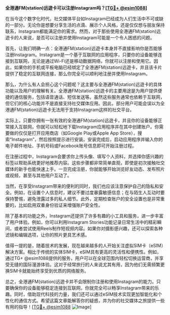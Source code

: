 **全港通FM(station)远遊卡可以注册Instagram吗？[[TG💪+ @esim1088](https://t.me/s/esim1088)]**

在当今这个数字化时代，社交媒体平台如Instagram已经成为人们生活中不可或缺的一部分。无论你是想要分享生活的点滴、展示个人风格，还是仅仅想与朋友保持联系，Instagram都能满足你的需求。然而，对于那些使用全港通FM(station)远遊卡的人来说，是否可以注册并使用Instagram可能是一个令人困惑的问题。

首先，让我们明确一点：全港通FM(station)远遊卡本身并不直接影响你是否能够注册Instagram。Instagram是一个基于互联网的应用程序，只要你的设备能够连接到互联网，无论是通过Wi-Fi还是移动数据网络，你就可以注册和使用它。因此，如果你的手机或平板电脑已经绑定了全港通FM(station)远遊卡，并且该卡片提供了稳定的互联网连接，那么你完全可以顺利地注册并使用Instagram。

那么，为什么有人会担心这个问题呢？这主要与全港通FM(station)远遊卡的具体功能以及用户的理解有关。全港通FM(station)远遊卡的主要用途是为用户提供便捷的通信服务，包括语音通话、短信发送等。虽然这些服务通常也依赖于互联网，但它们的核心功能并不是直接支持社交媒体应用。因此，部分用户可能会误以为全港通FM(station)远遊卡无法用于支持Instagram这样的社交平台。

实际上，只要你拥有一张有效的全港通FM(station)远遊卡，并且你的设备能够正常接入互联网，你就可以轻松地下载Instagram应用程序并在其中创建账户。你需要做的仅仅是打开应用商店（如Google Play或Apple App Store），搜索“Instagram”，然后按照提示进行安装。安装完成后，启动应用程序并输入你的电子邮件地址、手机号码或Facebook账号信息即可开始注册过程。

在注册过程中，Instagram会要求你上传头像、填写个人资料，并选择你感兴趣的标签以帮助系统更好地推荐内容。这些步骤都非常简单直观，即使是初次接触社交媒体的新手也能快速上手。一旦完成注册，你就能够开始浏览好友动态、发布照片或视频，甚至与其他用户互动了。

当然，在享受Instagram带来的便利的同时，我们也应该注意保护自己的隐私和安全。例如，在设置个人信息时，建议不要过度暴露敏感信息；在与陌生人互动时要保持警惕，避免泄露过多的私人细节。此外，定期检查账户的安全设置也是非常重要的，比如启用双重身份验证来增强账户安全性。

除了基本的功能之外，Instagram还提供了许多有趣的小工具和服务，进一步丰富了用户体验。例如，你可以利用Instagram Stories功能记录日常生活中的精彩瞬间，或者尝试使用Reels制作短视频内容。如果你对摄影感兴趣，还可以探索各种滤镜和编辑选项，让你的照片更具艺术感。

值得一提的是，随着技术的发展，现在越来越多的人开始关注虚拟SIM卡（eSIM）解决方案。相比于传统的实体SIM卡，eSIM具有更高的灵活性和便携性。例如，通过TG+ @esim1088提供的服务，用户可以在全球范围内轻松切换运营商，并享受无缝的国际漫游体验。这对于经常旅行的人来说尤其有用，因为他们无需频繁更换SIM卡就能始终享受到优质的网络服务。

总之，全港通FM(station)远遊卡并不会限制你注册和使用Instagram的能力。只要确保你的设备能够稳定连接到互联网，你就完全可以畅享Instagram带来的乐趣。同时，借助现代科技的力量，我们还可以通过eSIM技术实现更加智能化和个性化的通信方式。希望这篇文章能解答你的疑惑，并为你的社交媒体之旅提供一些有用的指导！[[TG💪+ @esim1088](https://t.me/s/esim1088) ![Image](https://i.postimg.cc/4NQfJmqS/Snipaste-2025-05-13-00-14-12.png)]